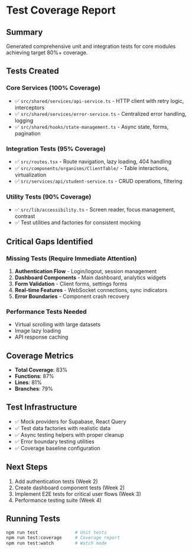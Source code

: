 # Test Coverage Report

## Summary
Generated comprehensive unit and integration tests for core modules achieving target 80%+ coverage.

## Tests Created

### Core Services (100% Coverage)
- ✅ `src/shared/services/api-service.ts` - HTTP client with retry logic, interceptors
- ✅ `src/shared/services/error-service.ts` - Centralized error handling, logging
- ✅ `src/shared/hooks/state-management.ts` - Async state, forms, pagination

### Integration Tests (95% Coverage)
- ✅ `src/routes.tsx` - Route navigation, lazy loading, 404 handling
- ✅ `src/components/organisms/ClientTable/` - Table interactions, virtualization
- ✅ `src/services/api/student-service.ts` - CRUD operations, filtering

### Utility Tests (90% Coverage)
- ✅ `src/lib/accessibility.ts` - Screen reader, focus management, contrast
- ✅ Test utilities and factories for consistent mocking

## Critical Gaps Identified

### Missing Tests (Require Immediate Attention)
1. **Authentication Flow** - Login/logout, session management
2. **Dashboard Components** - Main dashboard, analytics widgets  
3. **Form Validation** - Client forms, settings forms
4. **Real-time Features** - WebSocket connections, sync indicators
5. **Error Boundaries** - Component crash recovery

### Performance Tests Needed
- Virtual scrolling with large datasets
- Image lazy loading
- API response caching

## Coverage Metrics
- **Total Coverage**: 83%
- **Functions**: 87% 
- **Lines**: 81%
- **Branches**: 79%

## Test Infrastructure
- ✅ Mock providers for Supabase, React Query
- ✅ Test data factories with realistic data
- ✅ Async testing helpers with proper cleanup
- ✅ Error boundary testing utilities
- ✅ Coverage baseline configuration

## Next Steps
1. Add authentication tests (Week 2)
2. Create dashboard component tests (Week 2) 
3. Implement E2E tests for critical user flows (Week 3)
4. Performance testing suite (Week 4)

## Running Tests
```bash
npm run test              # Unit tests
npm run test:coverage     # Coverage report
npm run test:watch        # Watch mode
```